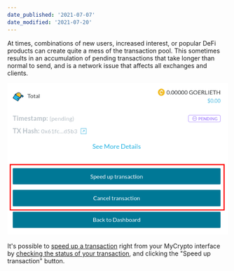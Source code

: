 ```yaml
---
date_published: '2021-07-07'
date_modified: '2021-07-20'
---
```


At times, combinations of new users, increased interest, or popular DeFi products can create quite a mess of the transaction pool. This sometimes results in an accumulation of pending transactions that take longer than normal to send, and is a network issue that affects all exchanges and clients.

![Pending transaction](../../../assets/troubleshooter/transaction/pending.png)

It's possible to [speed up a transaction](/how-to/sending/how-to-speed-up-a-transaction) right from your MyCrypto interface by [checking the status of your transaction](/how-to/sending/checking-the-status-of-a-transaction), and clicking the "Speed up transaction" button.
